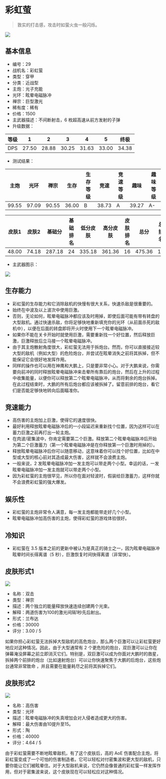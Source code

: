 # 彩虹萤

> 敦实的打击感，攻击时如萤火虫一般闪烁。

<img src="/ships/ship_29.png" style={{zoom:1}}/>

## 基本信息

- 编号：29
- 战机名：彩虹萤
- 类型：穿甲
- 分类：近战型
- 主炮：光子充能
- 光环：眩晕电磁脉冲
- 禅宗：巨型激光
- 稀有度：稀有
- 价格：1500
- 主武器描述：不间断射击，6 枚超高速从前方发射的子弹
- 升级数据：

| 等级 | 1 | 2 | 3 | 4 | 5 | 终极 |
|--|--|--|--|--|--|--|
| DPS | 27.50 | 28.88 | 30.25 | 31.63 | 33.00 | 34.38 |

- 测试结果：

| 主炮 | 光环 | 禅宗 | 生存 | 生存等级 | 竞速 | 竞速等级 | 趣味 | 趣味等级 |
|--|--|--|--|--|--|--|--|--|
| 99.55 | 97.09 | 90.55 | 36.00 | B | 38.73 | A | 39.27 | A- |

| 皮肤1 | 皮肤2 | 基础分 | 基础排名 | 低分皮肤 | 高分皮肤 | 皮肤排名 | 总分 | 总排名 |
|--|--|--|--|--|--|--|--|--|
| 48.00 | 74.18 | 287.18 | 24 | 335.18 | 361.36 | 16 | 475.36 | 19 |

- 主武器图示：

<img src="/illustration/main_29.gif" style={{zoom:1}}/>

## 生存能力

- 彩虹萤的生存能力和它消除敌机的快慢有很大关系，快速杀敌是很重要的。
- 始终在中波及以上波次中使用巨激。
- 否则，无论如何，眩晕电磁脉冲都应该及时用掉，即使后面可能有带有转盘的大型敌机。通过快速杀敌，你将足够快地重新填充你的光环（从前面杀死的敌机中），以便在后面的转盘即将开火时使用下一个眩晕电磁脉冲。
- 如果你不能在关卡开始时就使用巨激，需要重新找一个好位置，然后释放巨激，巨激释放后立马接一个眩晕电磁脉冲。
- 由于其主炮散射角度很大，彩虹萤无法用于拆炮台。然而，你可以直接接近较大型的敌机（例如大型）的危险炮台，并尝试在眩晕消失之前将其拆掉，但不能保证它会很好地发挥作用。
- 同样的操作也可以用在神鹰和大鹏上，只是要非常小心。对于大鹏来说，你需要向前冲的同时释放眩晕电磁脉冲来击晕所有靠后的炮台，然后在上升的过程中收集能量，以便你可以释放第二个眩晕电磁脉冲，从而将剩余的炮台拆掉。 在此过程结束时，大鹏的所有后炮台都应该被拆掉了。留意前排的炮台，看它们是否能足够快地转向后面瞄准你。

## 竞速能力

- 高伤害的主炮加上巨激，使得它的速度很快。
- 最好利用释放眩晕电磁脉冲后的一小段延迟来重新找个位置，因为这样可以在蓄力巨激之前再打出一轮主炮。
- 在肉波/密集波中，你肯定需要第二个巨激。释放第二个眩晕电磁脉冲后开始为第二个巨激蓄力（第一个眩晕电磁脉冲是在你释放第一个巨激时用掉的）。
- 释放眩晕电磁脉冲后你可以随意移动，这意味着你可以找个好位置，比如在中型或大型的核心前对其造成最大伤害，这样就不会浪费主炮。
- 一般来说，2 发眩晕电磁脉冲加一发主炮可以带走两个小型。幸运的话，一发眩晕电磁脉冲加一发主炮就可以带走两个小型。
- 因为彩虹萤的主炮很罕见，所以你在面对轻波时，假装给巨激蓄力，这样你就不会浪费彩虹萤的强大爆发。

## 娱乐性

- 彩虹萤的主炮非常令人满意，每一发主炮都能带走好几个小型。
- 眩晕电磁脉冲加高伤害的主炮，使得彩虹萤的游戏体验很好。

## 冷知识

- 彩虹萤在 3.5 版本之前的更新中被认为是真正的骑士之一，因为眩晕电磁脉冲眩晕时间长得离谱（5 秒），巨激恢复时间快得离谱（非常快）。

## 皮肤形式1

<img src="/ships/ship_29_apex_1.png" style={{zoom:1}}/>

- 名称：双击
- 类型：禅宗
- 描述：两个独立的能量释放快速连续创建两个光束。
- 解释：两道伤害为100的激光间隔1秒先后射出。
- 形式：兰布达
- 价格：30000
- 评分：3.00 / 5

如果你担心彩虹萤无法拆掉大型敌机的高危炮台，那么两个巨激可以让彩虹萤更好地应对这种情况。因此，由于大型通常有 2 个更危险的炮台，双巨激可以让你在弹幕淹没屏幕之前立即消灭它们。特别是，双巨激可以成为你面对大鹏时的救星，拆掉两个前排的炮台（比如速射炮台）可以让你快速聚焦于大鹏的后炮台，这些炮台通常非常致命 ，并且需要在能量耗尽之前将其拆掉它们。

## 皮肤形式2

<img src="/ships/ship_29_apex_2.png" style={{zoom:1}}/>

- 名称：高伤害
- 类型：光环
- 描述：眩晕电磁脉冲的失真增加会对入侵者造成更大的伤害。
- 解释：最大伤害由10提升至15。
- 形式：陶
- 价格：40000
- 评分：4.64 / 5

由于彩虹萤需要不断地眩晕敌机，有了这个皮肤后，高的 AoE 伤害配合主炮，将彩虹萤变成了一个可怕的伤害制造者。它可以轻松对付密集波和更大型的敌机，只要你能让它们被眩晕住。对于大型敌机来说，它仍然会像普通的彩虹萤一样发挥作用，但对于密集波来说，这个皮肤现在可以轻松应对这种情况。
